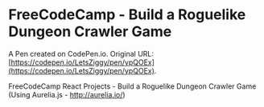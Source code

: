 # FreeCodeCamp - Build a Roguelike Dungeon Crawler Game

A Pen created on CodePen.io. Original URL: [https://codepen.io/LetsZiggy/pen/ypQOEx](https://codepen.io/LetsZiggy/pen/ypQOEx).

FreeCodeCamp React Projects - Build a Roguelike Dungeon Crawler Game
(Using Aurelia.js - http://aurelia.io/)